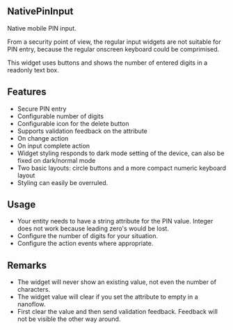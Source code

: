 ## NativePinInput
Native mobile PIN input.

From a security point of view, the regular input widgets are not suitable for PIN entry, because the regular onscreen keyboard could be comprimised.

This widget uses buttons and shows the number of entered digits in a readonly text box.

## Features
- Secure PIN entry
- Configurable number of digits
- Configurable icon for the delete button
- Supports validation feedback on the attribute
- On change action
- On input complete action
- Widget styling responds to dark mode setting of the device, can also be fixed on dark/normal mode
- Two basic layouts: circle buttons and a more compact numeric keyboard layout
- Styling can easily be overruled. 

## Usage
- Your entity needs to have a string attribute for the PIN value. Integer does not work because leading zero's would be lost.
- Configure the number of digits for your situation.
- Configure the action events where appropriate.

## Remarks
- The widget will never show an existing value, not even the number of characters.
- The widget value will clear if you set the attribute to empty in a nanoflow.
- First clear the value and then send validation feedback. Feedback will not be visible the other way around.
